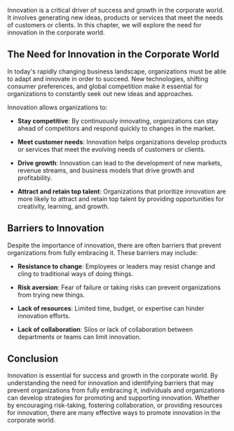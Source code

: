 
Innovation is a critical driver of success and growth in the corporate world. It involves generating new ideas, products or services that meet the needs of customers or clients. In this chapter, we will explore the need for innovation in the corporate world.

The Need for Innovation in the Corporate World
----------------------------------------------

In today's rapidly changing business landscape, organizations must be able to adapt and innovate in order to succeed. New technologies, shifting consumer preferences, and global competition make it essential for organizations to constantly seek out new ideas and approaches.

Innovation allows organizations to:

* **Stay competitive**: By continuously innovating, organizations can stay ahead of competitors and respond quickly to changes in the market.

* **Meet customer needs**: Innovation helps organizations develop products or services that meet the evolving needs of customers or clients.

* **Drive growth**: Innovation can lead to the development of new markets, revenue streams, and business models that drive growth and profitability.

* **Attract and retain top talent**: Organizations that prioritize innovation are more likely to attract and retain top talent by providing opportunities for creativity, learning, and growth.

Barriers to Innovation
----------------------

Despite the importance of innovation, there are often barriers that prevent organizations from fully embracing it. These barriers may include:

* **Resistance to change**: Employees or leaders may resist change and cling to traditional ways of doing things.

* **Risk aversion**: Fear of failure or taking risks can prevent organizations from trying new things.

* **Lack of resources**: Limited time, budget, or expertise can hinder innovation efforts.

* **Lack of collaboration**: Silos or lack of collaboration between departments or teams can limit innovation.

Conclusion
----------

Innovation is essential for success and growth in the corporate world. By understanding the need for innovation and identifying barriers that may prevent organizations from fully embracing it, individuals and organizations can develop strategies for promoting and supporting innovation. Whether by encouraging risk-taking, fostering collaboration, or providing resources for innovation, there are many effective ways to promote innovation in the corporate world.
